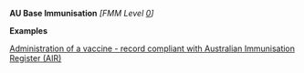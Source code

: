 **AU Base Immunisation** *[FMM Level [0](guidance.html)]*

**Examples**

[Administration of a vaccine - record compliant with Australian Immunisation Register (AIR)](Immunization-immunization-example1.html)